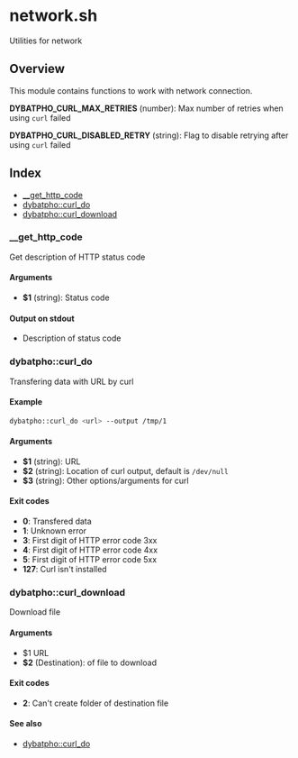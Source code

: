 # network.sh

Utilities for network

## Overview

This module contains functions to work with network connection.

**DYBATPHO_CURL_MAX_RETRIES** (number): Max number of retries when using `curl` failed

**DYBATPHO_CURL_DISABLED_RETRY** (string): Flag to disable retrying after using `curl` failed

## Index

* [__get_http_code](#gethttpcode)
* [dybatpho::curl_do](#dybatphocurldo)
* [dybatpho::curl_download](#dybatphocurldownload)

### __get_http_code

Get description of HTTP status code

#### Arguments

* **$1** (string): Status code

#### Output on stdout

* Description of status code

### dybatpho::curl_do

Transfering data with URL by curl

#### Example

```bash
dybatpho::curl_do <url> --output /tmp/1
```

#### Arguments

* **$1** (string): URL
* **$2** (string): Location of curl output, default is `/dev/null`
* **$3** (string): Other options/arguments for curl

#### Exit codes

* **0**: Transfered data
* **1**: Unknown error
* **3**: First digit of HTTP error code 3xx
* **4**: First digit of HTTP error code 4xx
* **5**: First digit of HTTP error code 5xx
* **127**: Curl isn't installed

### dybatpho::curl_download

Download file

#### Arguments

* $1 URL
* **$2** (Destination): of file to download

#### Exit codes

* **2**: Can't create folder of destination file

#### See also

* [dybatpho::curl_do](#dybatphocurldo)

